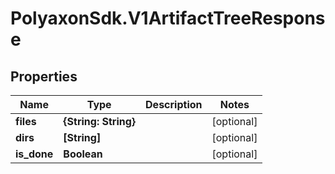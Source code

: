 # PolyaxonSdk.V1ArtifactTreeResponse

## Properties
Name | Type | Description | Notes
------------ | ------------- | ------------- | -------------
**files** | **{String: String}** |  | [optional] 
**dirs** | **[String]** |  | [optional] 
**is_done** | **Boolean** |  | [optional] 


